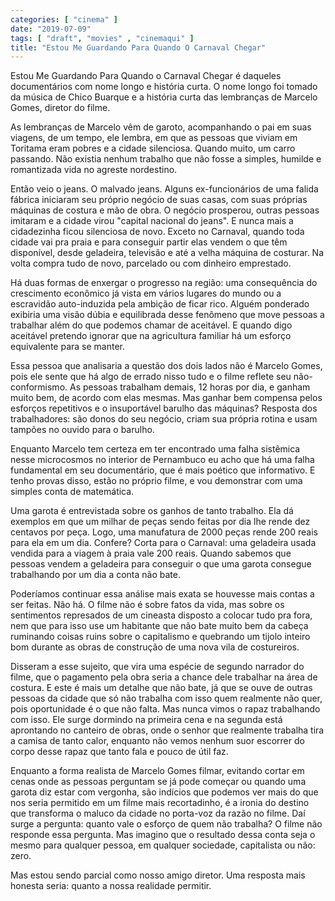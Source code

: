 ```yaml
---
categories: [ "cinema" ]
date: "2019-07-09"
tags: [ "draft", "movies" , "cinemaqui" ]
title: "Estou Me Guardando Para Quando O Carnaval Chegar"
---
```

Estou Me Guardando Para Quando o Carnaval Chegar é daqueles
documentários com nome longo e história curta. O nome longo foi
tomado da música de Chico Buarque e a história curta das lembranças
de Marcelo Gomes, diretor do filme.

As lembranças de Marcelo vêm de garoto, acompanhando o pai em suas
viagens, de um tempo, ele lembra, em que as pessoas que viviam em Toritama
eram pobres e a cidade silenciosa. Quando muito, um carro passando. Não
existia nenhum trabalho que não fosse a simples, humilde e romantizada
vida no agreste nordestino.

Então veio o jeans. O malvado jeans. Alguns ex-funcionários de uma
falida fábrica iniciaram seu próprio negócio de suas casas, com suas
próprias máquinas de costura e mão de obra. O negócio prosperou,
outras pessoas imitaram e a cidade virou "capital nacional do jeans". E
nunca mais a cidadezinha ficou silenciosa de novo. Exceto no Carnaval,
quando toda cidade vai pra praia e para conseguir partir elas vendem
o que têm disponível, desde geladeira, televisão e até a velha
máquina de costurar. Na volta compra tudo de novo, parcelado ou com
dinheiro emprestado.

Há duas formas de enxergar o progresso na região: uma consequência
do crescimento econômico já vista em vários lugares do mundo ou a
escravidão auto-induzida pela ambição de ficar rico. Alguém ponderado
exibiria uma visão dúbia e equilibrada desse fenômeno que move pessoas
a trabalhar além do que podemos chamar de aceitável. E quando digo
aceitável pretendo ignorar que na agricultura familiar há um esforço
equivalente para se manter.

Essa pessoa que analisaria a questão dos dois lados não é Marcelo
Gomes, pois ele sente que há algo de errado nisso tudo e o filme reflete
seu não-conformismo. As pessoas trabalham demais, 12 horas por dia, e
ganham muito bem, de acordo com elas mesmas. Mas ganhar bem compensa pelos
esforços repetitivos e o insuportável barulho das máquinas? Resposta
dos trabalhadores: são donos do seu negócio, criam sua própria rotina
e usam tampões no ouvido para o barulho.

Enquanto Marcelo tem certeza em ter encontrado uma falha sistêmica
nesse microcosmos no interior de Pernambuco eu acho que há uma falha
fundamental em seu documentário, que é mais poético que informativo. E
tenho provas disso, estão no próprio filme, e vou demonstrar com uma
simples conta de matemática.

Uma garota é entrevistada sobre os ganhos de tanto trabalho. Ela dá
exemplos em que um milhar de peças sendo feitas por dia lhe rende dez
centavos por peça. Logo, uma manufatura de 2000 peças rende 200 reais
para ela em um dia. Confere? Corta para o Carnaval: uma geladeira usada
vendida para a viagem à praia vale 200 reais. Quando sabemos que pessoas
vendem a geladeira para conseguir o que uma garota consegue trabalhando
por um dia a conta não bate.

Poderíamos continuar essa análise mais exata se houvesse mais contas a
ser feitas. Não há. O filme não é sobre fatos da vida, mas sobre os
sentimentos represados de um cineasta disposto a colocar tudo pra fora,
nem que para isso use um habitante que não bate muito bem da cabeça
ruminando coisas ruins sobre o capitalismo e quebrando um tijolo inteiro
bom durante as obras de construção de uma nova vila de costureiros.

Disseram a esse sujeito, que vira uma espécie de segundo narrador do
filme, que o pagamento pela obra seria a chance dele trabalhar na área
de costura. E este é mais um detalhe que não bate, já que se ouve de
outras pessoas da cidade que só não trabalha com isso quem realmente
não quer, pois oportunidade é o que não falta. Mas nunca vimos o rapaz
trabalhando com isso. Ele surge dormindo na primeira cena e na segunda
está aprontando no canteiro de obras, onde o senhor que realmente
trabalha tira a camisa de tanto calor, enquanto não vemos nenhum suor
escorrer do corpo desse rapaz que tanto fala e pouco de útil faz.

Enquanto a forma realista de Marcelo Gomes filmar, evitando cortar em
cenas onde as pessoas perguntam se já pode começar ou quando uma garota
diz estar com vergonha, são indícios que podemos ver mais do que nos
seria permitido em um filme mais recortadinho, é a ironia do destino que
transforma o maluco da cidade no porta-voz da razão no filme. Daí surge
a pergunta: quanto vale o esforço de quem não trabalha? O filme não
responde essa pergunta. Mas imagino que o resultado dessa conta seja o
mesmo para qualquer pessoa, em qualquer sociedade, capitalista ou não:
zero.

Mas estou sendo parcial como nosso amigo diretor. Uma resposta mais
honesta seria: quanto a nossa realidade permitir.
